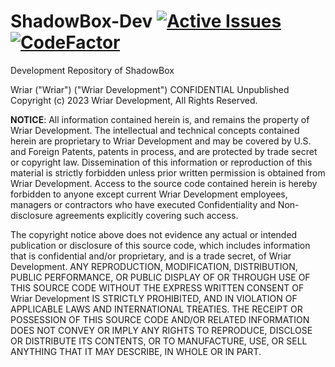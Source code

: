 # ShadowBox-Dev [![Active Issues](https://app.deepsource.com/gh/Wriar/ShadowBox-Dev.svg/?label=active+issues&show_trend=true&token=5APRnpsK93ZKzHm3t9ZQKgp8)](https://app.deepsource.com/gh/Wriar/ShadowBox-Dev/?ref=repository-badge) [![CodeFactor](https://www.codefactor.io/repository/github/wriar/shadowbox-dev/badge?s=892deaf91df08db750f4974dfa5b688e8cdcc423)](https://www.codefactor.io/repository/github/wriar/shadowbox-dev)
Development Repository of ShadowBox 

Wriar ("Wriar") ("Wriar Development") CONFIDENTIAL
Unpublished Copyright (c) 2023 Wriar Development, All Rights Reserved.

**NOTICE**:  All information contained herein is, and remains the property of Wriar Development. The intellectual and technical concepts contained herein are proprietary to Wriar Development and may be covered by U.S. and Foreign Patents, patents in process, and are protected by trade secret or copyright law. Dissemination of this information or reproduction of this material is strictly forbidden unless prior written permission is obtained from Wriar Development. Access to the source code contained herein is hereby forbidden to anyone except current Wriar Development employees, managers or contractors who have executed  Confidentiality and Non-disclosure agreements explicitly covering such access.

The copyright notice above does not evidence any actual or intended publication or disclosure of this source code, which includes   information that is confidential and/or proprietary, and is a trade secret, of Wriar Development. ANY REPRODUCTION, MODIFICATION, DISTRIBUTION, PUBLIC  PERFORMANCE, OR PUBLIC DISPLAY OF OR THROUGH USE OF THIS SOURCE CODE  WITHOUT THE EXPRESS WRITTEN CONSENT OF Wriar Development IS STRICTLY PROHIBITED, AND IN VIOLATION OF APPLICABLE LAWS AND INTERNATIONAL TREATIES. THE RECEIPT OR POSSESSION OF THIS SOURCE CODE AND/OR RELATED INFORMATION DOES NOT CONVEY OR IMPLY ANY RIGHTS TO REPRODUCE, DISCLOSE OR DISTRIBUTE ITS CONTENTS, OR TO MANUFACTURE, USE, OR SELL ANYTHING THAT IT  MAY DESCRIBE, IN WHOLE OR IN PART.        

